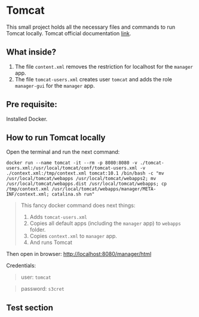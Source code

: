 # Tomcat

This small project holds all the necessary files and commands to run Tomcat locally. Tomcat official documentation [link](https://tomcat.apache.org/).

## What inside?

1. The file `content.xml` removes the restriction for localhost for the `manager` app.
1. The file `tomcat-users.xml` creates user `tomcat` and adds the role `manager-gui` for the `manager` app.

## Pre requisite:

Installed Docker.

## How to run Tomcat locally

Open the terminal and run the next command:

 
```
docker run --name tomcat -it --rm -p 8080:8080 -v ./tomcat-users.xml:/usr/local/tomcat/conf/tomcat-users.xml -v ./context.xml:/tmp/context.xml tomcat:10.1 /bin/bash -c "mv /usr/local/tomcat/webapps /usr/local/tomcat/webapps2; mv /usr/local/tomcat/webapps.dist /usr/local/tomcat/webapps; cp /tmp/context.xml /usr/local/tomcat/webapps/manager/META-INF/context.xml; catalina.sh run"
```

> This fancy docker command does next things:
> 1. Adds `tomcat-users.xml`
> 1. Copies all default apps (including the `manager` app) to `webapps` folder.
> 1. Copies `context.xml` to `manager` app.
> 1. And runs Tomcat

Then open in browser: [http://localhost:8080/manager/html](http://localhost:8080/manager/html)

Credentials:
> user: `tomcat`

> password: `s3cret`


## Test section

